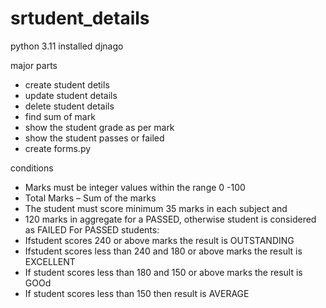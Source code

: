 # srtudent_details
python 3.11
installed 
djnago

major parts 
*   create student detils
*   update student details
*   delete student details
*    find sum of mark
*    show the student grade as per mark
*    show the student passes or failed
*    create forms.py

conditions

*  Marks must be integer values within the range 0 -100
*  Total Marks – Sum of the marks
*  The student must score minimum 35 marks in each subject and
*  120 marks in aggregate for a PASSED, otherwise student is considered as FAILED
For PASSED students:
*  Ifstudent scores 240 or above marks the result is OUTSTANDING
*  Ifstudent scores less than 240 and 180 or above marks the result is EXCELLENT
*  If student scores less than 180 and 150 or above marks the result is GOOd
*  If student scores less than 150 then result is AVERAGE


